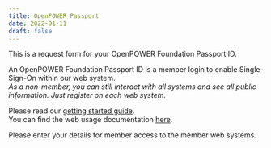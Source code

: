 ```yaml
---
title: OpenPOWER Passport
date: 2022-01-11
draft: false
---
```


This is a request form for your OpenPOWER Foundation Passport ID.  

An OpenPOWER Foundation Passport ID is a member login to enable Single-Sign-On within our web system.  
_As a non-member, you can still interact with all systems and see all public information. Just register on each web system._  

Please read our [getting started guide](/guide/gettingstarted).  
You can find the web usage documentation [here](https://files.openpower.foundation/s/Sj756P5B39T7XnP).  

Please enter your details for member access to the member web systems.  

